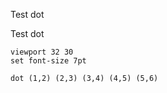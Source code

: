 Test dot

Test dot

``` diagram
viewport 32 30
set font-size 7pt

dot (1,2) (2,3) (3,4) (4,5) (5,6)

```
